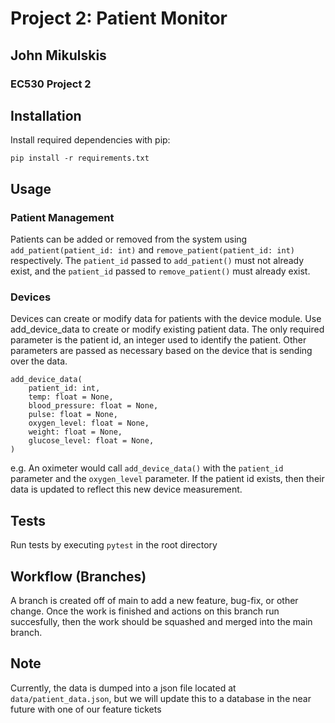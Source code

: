 # Project 2: Patient Monitor
## John Mikulskis
### EC530 Project 2

## Installation
Install required dependencies with pip:
```
pip install -r requirements.txt
```

## Usage

### Patient Management
Patients can be added or removed from the system using `add_patient(patient_id: int)` and `remove_patient(patient_id: int)` respectively. The `patient_id` passed to `add_patient()` must not already exist, and the `patient_id` passed to `remove_patient()` must already exist.

### Devices
Devices can create or modify data for patients with the device module. Use add_device_data to create or modify existing patient data. The only required parameter is the patient id, an integer used to identify the patient. Other parameters are passed as necessary based on the device that is sending over the data.

```python3
add_device_data(
    patient_id: int,
    temp: float = None,
    blood_pressure: float = None,
    pulse: float = None,
    oxygen_level: float = None,
    weight: float = None,
    glucose_level: float = None,
)
```

e.g. An oximeter would call `add_device_data()` with the `patient_id` parameter and the `oxygen_level` parameter. If the patient id exists, then their data is updated to reflect this new device measurement.

## Tests
Run tests by executing `pytest` in the root directory

## Workflow (Branches)
A branch is created off of main to add a new feature, bug-fix, or other change. Once the work is finished and actions on this branch run succesfully, then the work should be squashed and merged into the main branch.

## Note
Currently, the data is dumped into a json file located at `data/patient_data.json`, but we will update this to a database in the near future with one of our feature tickets